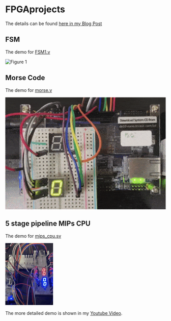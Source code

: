 # FPGAprojects


The details can be found [here in my Blog Post](https://dev.to/lambdamamba/using-the-gpio-for-external-inputs-and-outputs-for-fancy-fpga-projects-2697)

## FSM
The demo for [FSM1.v](./FSM/FSM1.v)

![Figure 1](demo/fsmdemo.gif) 


## Morse Code
The demo for [morse.v](./MORSE/morse.v)

![Figure 1](demo/morsedemo.gif) 


## 5 stage pipeline MIPs CPU
The demo for [mips_cpu.sv](./PIPELINE_CPU/mips_cpu.sv)

![Figure 1](demo/cpudemo.gif) 

The more detailed demo is shown in my [Youtube Video](https://youtu.be/NWythYaezBQ).
